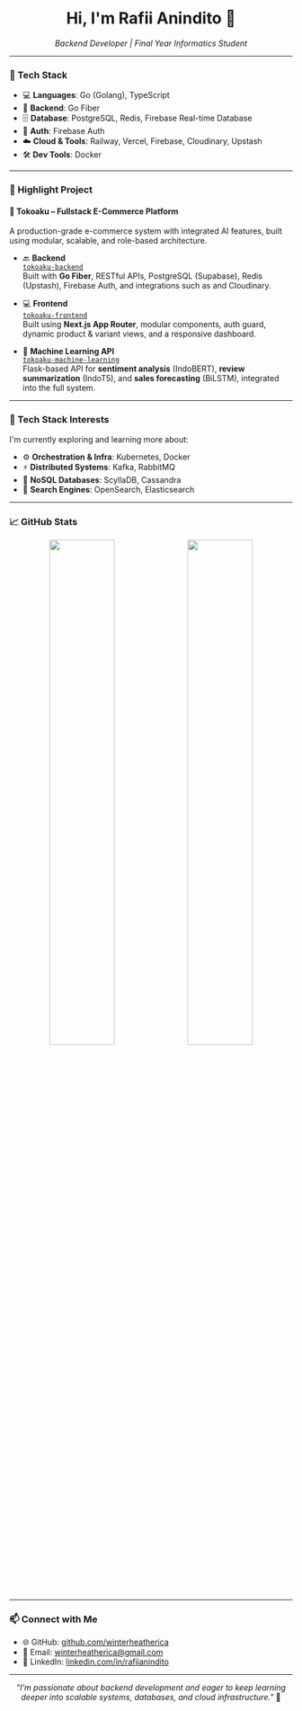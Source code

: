 <h1 align="center">Hi, I'm Rafii Anindito 👋</h1>

<p align="center">
  <i>Backend Developer | Final Year Informatics Student</i>
</p>

---

### 🔧 Tech Stack

- 💻 **Languages**: Go (Golang), TypeScript 
- 🧠 **Backend**: Go Fiber  
- 🗄️ **Database**: PostgreSQL, Redis, Firebase Real-time Database 
- 🔐 **Auth**: Firebase Auth  
- ☁️ **Cloud & Tools**: Railway, Vercel, Firebase, Cloudinary, Upstash
- 🛠️ **Dev Tools**: Docker

---

### 🚀 Highlight Project

#### 🛒 Tokoaku – Fullstack E-Commerce Platform

A production-grade e-commerce system with integrated AI features, built using modular, scalable, and role-based architecture.

- 🔙 **Backend**  
  [`tokoaku-backend`](https://github.com/winterheatherica/tokoaku-backend)  
  Built with **Go Fiber**, RESTful APIs, PostgreSQL (Supabase), Redis (Upstash), Firebase Auth, and integrations such as and Cloudinary.

- 💻 **Frontend**  
  [`tokoaku-frontend`](https://github.com/winterheatherica/tokoaku-frontend)  
  Built using **Next.js App Router**, modular components, auth guard, dynamic product & variant views, and a responsive dashboard.

- 🧠 **Machine Learning API**  
  [`tokoaku-machine-learning`](https://github.com/winterheatherica/tokoaku-machine-learning)  
  Flask-based API for **sentiment analysis** (IndoBERT), **review summarization** (IndoT5), and **sales forecasting** (BiLSTM), integrated into the full system.

---

### 🧠 Tech Stack Interests

I'm currently exploring and learning more about:

- ⚙️ **Orchestration & Infra**: Kubernetes, Docker
- ⚡ **Distributed Systems**: Kafka, RabbitMQ
- 💾 **NoSQL Databases**: ScyllaDB, Cassandra
- 🔎 **Search Engines**: OpenSearch, Elasticsearch

---

### 📈 GitHub Stats

<p align="center">
  <img width="48%" src="https://github-readme-stats.vercel.app/api?username=winterheatherica&show_icons=true&theme=radical" />
  <img width="48%" src="https://github-readme-stats.vercel.app/api/top-langs/?username=winterheatherica&layout=compact&theme=radical" />
</p>

---

### 📫 Connect with Me

- 🌐 GitHub: [github.com/winterheatherica](https://github.com/winterheatherica)
- 📧 Email: [winterheatherica@gmail.com](mailto:winterheatherica@gmail.com)
- 💼 LinkedIn: [linkedin.com/in/rafiianindito](https://linkedin.com/in/rafiianindito)

---

<p align="center">
  <i>"I’m passionate about backend development and eager to keep learning deeper into scalable systems, databases, and cloud infrastructure."</i> 🚀
</p>
